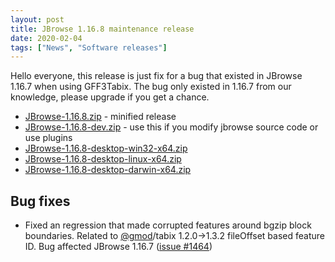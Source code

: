 ```yaml
---
layout: post
title: JBrowse 1.16.8 maintenance release
date: 2020-02-04
tags: ["News", "Software releases"]
---
```


Hello everyone, this release is just fix for a bug that existed in JBrowse
1.16.7 when using GFF3Tabix. The bug only existed in 1.16.7 from our knowledge,
please upgrade if you get a chance.

- [JBrowse-1.16.8.zip](https://github.com/GMOD/jbrowse/releases/download/1.16.8-release/JBrowse-1.16.8.zip) -
  minified release
- [JBrowse-1.16.8-dev.zip](https://github.com/GMOD/jbrowse/archive/1.16.8-release.zip) -
  use this if you modify jbrowse source code or use plugins
- [JBrowse-1.16.8-desktop-win32-x64.zip](https://github.com/GMOD/jbrowse/releases/download/1.16.8-release/JBrowse-1.16.8-desktop-win32-x64.zip)
- [JBrowse-1.16.8-desktop-linux-x64.zip](https://github.com/GMOD/jbrowse/releases/download/1.16.8-release/JBrowse-1.16.8-desktop-linux-x64.zip)
- [JBrowse-1.16.8-desktop-darwin-x64.zip](https://github.com/GMOD/jbrowse/releases/download/1.16.8-release/JBrowse-1.16.8-desktop-darwin-x64.zip)

## Bug fixes

- Fixed an regression that made corrupted features around bgzip block
  boundaries. Related to <a href="https://github.com/gmod">@gmod</a>/tabix
  1.2.0->1.3.2 fileOffset based feature ID. Bug affected JBrowse 1.16.7
  (<a href="https://github.com/gmod/jbrowse/issues/1464">issue #1464</a>)
